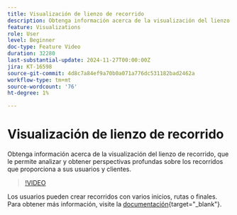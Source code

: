 ```yaml
---
title: Visualización de lienzo de recorrido
description: Obtenga información acerca de la visualización del lienzo de recorrido, que le permite analizar y obtener perspectivas profundas sobre los recorridos que proporciona a sus usuarios y clientes.
feature: Visualizations
role: User
level: Beginner
doc-type: Feature Video
duration: 32280
last-substantial-update: 2024-11-27T00:00:00Z
jira: KT-16598
source-git-commit: 4d8c7a84ef9a70b0a071a776dc531182bad2462a
workflow-type: tm+mt
source-wordcount: '76'
ht-degree: 1%

---
```



# Visualización de lienzo de recorrido

Obtenga información acerca de la visualización del lienzo de recorrido, que le permite analizar y obtener perspectivas profundas sobre los recorridos que proporciona a sus usuarios y clientes.

>[!VIDEO](https://video.tv.adobe.com/v/3440629/?learn=on&captions=spa)

Los usuarios pueden crear recorridos con varios inicios, rutas o finales. Para obtener más información, visite la [documentación](https://experienceleague.adobe.com/es/docs/analytics-platform/using/cja-workspace/visualizations/journey-canvas/journey-canvas){target="_blank"}.